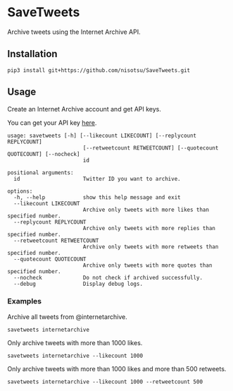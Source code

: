 # SaveTweets
Archive tweets using the Internet Archive API.

## Installation
```
pip3 install git+https://github.com/nisotsu/SaveTweets.git
```
## Usage
Create an Internet Archive account and get API keys.

You can get your API key [here](https://archive.org/account/s3.php).

```
usage: savetweets [-h] [--likecount LIKECOUNT] [--replycount REPLYCOUNT]
                        [--retweetcount RETWEETCOUNT] [--quotecount QUOTECOUNT] [--nocheck]
                        id
```
```
positional arguments:
  id                    Twitter ID you want to archive.

options:
  -h, --help            show this help message and exit
  --likecount LIKECOUNT
                        Archive only tweets with more likes than specified number.
  --replycount REPLYCOUNT
                        Archive only tweets with more replies than specified number.
  --retweetcount RETWEETCOUNT
                        Archive only tweets with more retweets than specified number.
  --quotecount QUOTECOUNT
                        Archive only tweets with more quotes than specified number.
  --nocheck             Do not check if archived successfully.
  --debug               Display debug logs.
```

### Examples
Archive all tweets from @internetarchive.
```
savetweets internetarchive
```
Only archive tweets with more than 1000 likes.
```
savetweets internetarchive --likecount 1000
```
Only archive tweets with more than 1000 likes and more than 500 retweets.
```
savetweets internetarchive --likecount 1000 --retweetcount 500
```